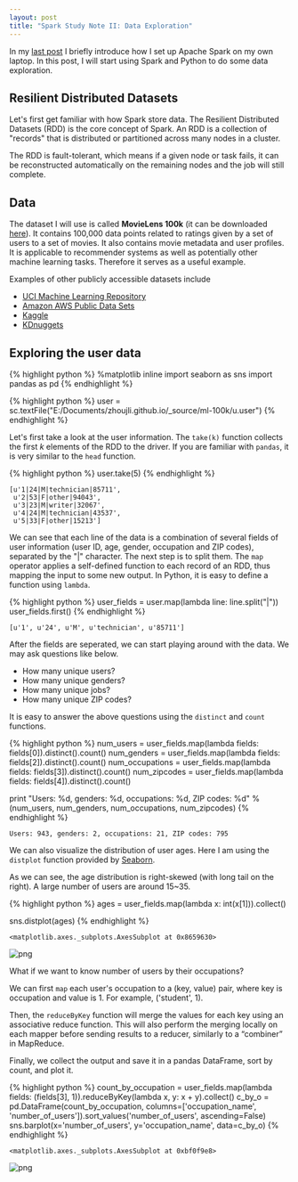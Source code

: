 ```yaml
---
layout: post
title: "Spark Study Note II: Data Exploration"
---
```


In my [last post](http://zhoujli.github.io/2016-03-10-Spark-I/) I briefly introduce how I set up Apache Spark on my own laptop. In this post, I will start using Spark and Python to do some data exploration.

## Resilient Distributed Datasets
Let's first get familiar with how Spark store data. The Resilient Distributed Datasets (RDD) is the core concept of Spark. An RDD is a collection of "records" that is distributed or partitioned across many nodes in a cluster.

The RDD is fault-tolerant, which means if a given node or task fails, it can be reconstructed automatically on the remaining nodes and the job will still complete.

## Data

The dataset I will use is called **MovieLens 100k** (it can be downloaded [here](http://grouplens.org/datasets/movielens/)). It contains 100,000 data points related to ratings given by a set of users to a set of movies. It also contains movie metadata and user profiles. It is applicable to recommender systems as well as potentially other machine learning tasks. Therefore it serves as a useful example.

Examples of other publicly accessible datasets include

* [UCI Machine Learning Repository](https://archive.ics.uci.edu/ml/datasets.html)
* [Amazon AWS Public Data Sets](http://aws.amazon.com/public-data-sets/)
* [Kaggle](https://www.kaggle.com/competitions)
* [KDnuggets](http://www.kdnuggets.com/datasets/index.html)

## Exploring the user data


{% highlight python %}
%matplotlib inline
import seaborn as sns
import pandas as pd
{% endhighlight %}


{% highlight python %}
user = sc.textFile("E:/Documents/zhoujli.github.io/_source/ml-100k/u.user")
{% endhighlight %}

Let's first take a look at the user information. The `take(k)` function collects the first *k* elements of the RDD to the driver. If you are familiar with `pandas`, it is very similar to the `head` function.


{% highlight python %}
user.take(5)
{% endhighlight %}




    [u'1|24|M|technician|85711',
     u'2|53|F|other|94043',
     u'3|23|M|writer|32067',
     u'4|24|M|technician|43537',
     u'5|33|F|other|15213']



We can see that each line of the data is a combination of several fields of user information (user ID, age, gender, occupation and ZIP codes), separated by the "\|" character. The next step is to split them. The `map` operator applies a self-defined function to each record of an RDD, thus mapping the input to some new output. In Python, it is easy to define a function using `lambda`.


{% highlight python %}
user_fields = user.map(lambda line: line.split("|"))
user_fields.first()
{% endhighlight %}




    [u'1', u'24', u'M', u'technician', u'85711']



After the fields are seperated, we can start playing around with the data. We may ask questions like below.

* How many unique users?
* How many unique genders?
* How many unique jobs?
* How many unique ZIP codes?

It is easy to answer the above questions using the `distinct` and `count` functions.


{% highlight python %}
num_users = user_fields.map(lambda fields: fields[0]).distinct().count()
num_genders = user_fields.map(lambda fields: fields[2]).distinct().count()
num_occupations = user_fields.map(lambda fields: fields[3]).distinct().count()
num_zipcodes = user_fields.map(lambda fields: fields[4]).distinct().count()

print "Users: %d, genders: %d, occupations: %d, ZIP codes: %d" % (num_users, num_genders, num_occupations, num_zipcodes)
{% endhighlight %}

    Users: 943, genders: 2, occupations: 21, ZIP codes: 795
    

We can also visualize the distribution of user ages. Here I am using the `distplot` function provided by [Seaborn](http://stanford.edu/~mwaskom/software/seaborn/).

As we can see, the age distribution is right-skewed (with long tail on the right). A large number of users are around 15~35.


{% highlight python %}
ages = user_fields.map(lambda x: int(x[1])).collect()

sns.distplot(ages)
{% endhighlight %}




    <matplotlib.axes._subplots.AxesSubplot at 0x8659630>




![png](https://github.com/zhoujli/zhoujli.github.io/blob/master/_source/2016-3-11-Spark-II/output_10_1.png)


What if we want to know number of users by their occupations? 

We can first `map` each user's occupation to a (key, value) pair, where key is occupation and value is 1. For example, ('student', 1).

Then, the `reduceByKey` function will merge the values for each key using an associative reduce function. This will also perform the merging locally on each mapper before sending results to a reducer, similarly to a “combiner” in MapReduce.

Finally, we collect the output and save it in a pandas DataFrame, sort by count, and plot it.


{% highlight python %}
count_by_occupation = user_fields.map(lambda fields: (fields[3], 1)).reduceByKey(lambda x, y: x + y).collect()
c_by_o = pd.DataFrame(count_by_occupation, columns=['occupation_name', 'number_of_users']).sort_values('number_of_users', ascending=False)
sns.barplot(x='number_of_users', y='occupation_name', data=c_by_o)
{% endhighlight %}




    <matplotlib.axes._subplots.AxesSubplot at 0xbf0f9e8>




![png](https://github.com/zhoujli/zhoujli.github.io/blob/master/_source/2016-3-11-Spark-II/output_12_1.png)

